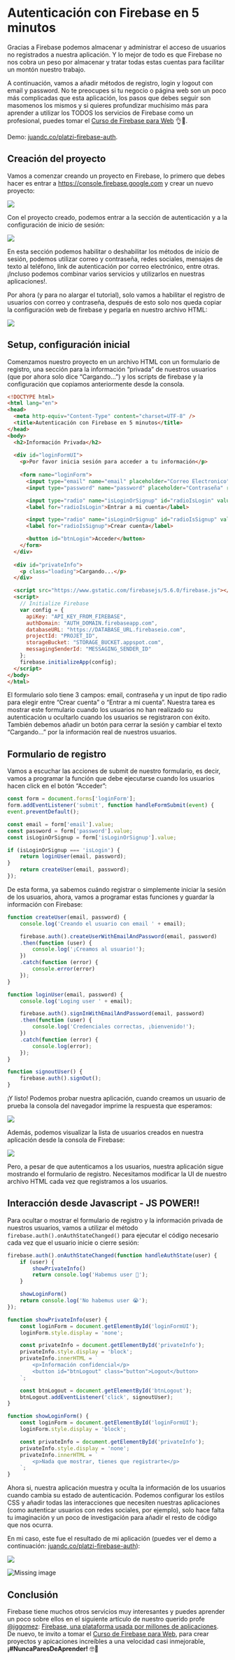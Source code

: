 # Autenticación con Firebase en 5 minutos
Gracias a Firebase podemos almacenar y administrar el acceso de usuarios no registrados a nuestra aplicación. Y lo mejor de todo es que Firebase no nos cobra un peso por almacenar y tratar todas estas cuentas para facilitar un montón nuestro trabajo.

A continuación, vamos a añadir métodos de registro, login y logout con email y password. No te preocupes si tu negocio o página web son un poco más complicadas que esta aplicación, los pasos que debes seguir son masomenos los mismos y si quieres profundizar muchísimo más para aprender a utilizar los TODOS los servicios de Firebase como un profesional, puedes tomar el [Curso de Firebase para Web](https://platzi.com/cursos/firebase-web/) :ok_hand::tada:.

Demo: [juandc.co/platzi-firebase-auth](http://juandc.co/platzi-firebase-simple-auth/).

## Creación del proyecto
Vamos a comenzar creando un proyecto en Firebase, lo primero que debes hacer es entrar a https://console.firebase.google.com y crear un nuevo proyecto:

![](https://raw.githubusercontent.com/juandc/platzi-firebase-simple-auth/master/.GITHUB/AHHHH-68ea9619-ce1f-4216-9fed-1a80a2ee2229.jpg)

Con el proyecto creado, podemos entrar a la sección de autenticación y a la configuración de inicio de sesión:

![](https://raw.githubusercontent.com/juandc/platzi-firebase-simple-auth/master/.GITHUB/AHHHH-4ef8e4e9-d6b5-4f85-9f4e-2c72f365794b.jpg)

En esta sección podemos habilitar o deshabilitar los métodos de inicio de sesión, podemos utilizar correo y contraseña, redes sociales, mensajes de texto al teléfono, link de autenticación por correo electrónico, entre otras. ¡Incluso podemos combinar varios servicios y utilizarlos en nuestras aplicaciones!.

Por ahora (y para no alargar el tutorial), solo vamos a habilitar el registro de usuarios con correo y contraseña, después de esto solo nos queda copiar la configuración web de firebase y pegarla en nuestro archivo HTML:

![](https://raw.githubusercontent.com/juandc/platzi-firebase-simple-auth/master/.GITHUB/AHHHH-a71b3fd7-715b-4ff9-8edc-30dcb36a9754.jpg)

## Setup, configuración inicial
Comenzamos nuestro proyecto en un archivo HTML con un formulario de registro, una sección para la información “privada” de nuestros usuarios (que por ahora solo dice “Cargando…”) y los scripts de firebase y la configuración que copiamos anteriormente desde la consola.

```html
<!DOCTYPE html>
<html lang="en">
<head>
  <meta http-equiv="Content-Type" content="charset=UTF-8" />
  <title>Autenticación con Firebase en 5 minutos</title>
</head>
<body>
  <h2>Información Privada</h2>
  
  <div id="loginFormUI">
    <p>Por favor inicia sesión para acceder a tu información</p>
  
    <form name="loginForm">
      <input type="email" name="email" placeholder="Correo Electronico" required />
      <input type="password" name="password" placeholder="Contraseña" required />

      <input type="radio" name="isLoginOrSignup" id="radioIsLogin" value="isLogin" checked />
      <label for="radioIsLogin">Entrar a mi cuenta</label>

      <input type="radio" name="isLoginOrSignup" id="radioIsSignup" value="isSignup" />
      <label for="radioIsSignup">Crear cuenta</label>

      <button id="btnLogin">Acceder</button>
    </form>
  </div>
  
  <div id="privateInfo">
    <p class="loading">Cargando...</p>
  </div>

  <script src="https://www.gstatic.com/firebasejs/5.6.0/firebase.js"></script>
  <script>
    // Initialize Firebase
    var config = {
      apiKey: "API_KEY_FROM_FIREBASE",
      authDomain: "AUTH_DOMAIN.firebaseapp.com",
      databaseURL: "https://DATABASE_URL.firebaseio.com",
      projectId: "PROJET_ID",
      storageBucket: "STORAGE_BUCKET.appspot.com",
      messagingSenderId: "MESSAGING_SENDER_ID"
    };
    firebase.initializeApp(config);
  </script>
</body>
</html>
```

El formulario solo tiene 3 campos: email, contraseña y un input de tipo radio para elegir entre “Crear cuenta” o “Entrar a mi cuenta”. Nuestra tarea es mostrar este formulario cuando los usuarios no han realizado su autenticación u ocultarlo cuando los usuarios se registraron con éxito. También debemos añadir un botón para cerrar la sesión y cambiar el texto “Cargando...” por la información real de nuestros usuarios.

## Formulario de registro
Vamos a escuchar las acciones de submit de nuestro formulario, es decir, vamos a programar la función que debe ejecutarse cuando los usuarios hacen click en el botón “Acceder”:

```js
const form = document.forms['loginForm'];
form.addEventListener('submit', function handleFormSubmit(event) {
event.preventDefault();

const email = form['email'].value;
const password = form['password'].value;
const isLoginOrSignup = form['isLoginOrSignup'].value;

if (isLoginOrSignup === 'isLogin') {
	return loginUser(email, password);
}
	return createUser(email, password);
});
```

De esta forma, ya sabemos cuándo registrar o simplemente iniciar la sesión de los usuarios, ahora, vamos a programar estas funciones y guardar la información con Firebase:

```js
function createUser(email, password) {
	console.log('Creando el usuario con email ' + email);

	firebase.auth().createUserWithEmailAndPassword(email, password)
	.then(function (user) {
		console.log('¡Creamos al usuario!');
	})
	.catch(function (error) {
		console.error(error)
	});
}

function loginUser(email, password) {
	console.log('Loging user ' + email);

	firebase.auth().signInWithEmailAndPassword(email, password)
	.then(function (user) {
		console.log('Credenciales correctas, ¡bienvenido!');
	})
	.catch(function (error) {
		console.log(error);
	});
}

function signoutUser() {
	firebase.auth().signOut();
}
```

¡Y listo! Podemos probar nuestra aplicación, cuando creamos un usuario de prueba la consola del navegador imprime la respuesta que esperamos:



![](https://raw.githubusercontent.com/juandc/platzi-firebase-simple-auth/master/.GITHUB/AHHHH-d1500475-aeac-4307-804f-406aec3f7dea.jpg)

Además, podemos visualizar la lista de usuarios creados en nuestra aplicación desde la consola de Firebase:



![](https://raw.githubusercontent.com/juandc/platzi-firebase-simple-auth/master/.GITHUB/AHHHH-f649a6fa-d3d2-4920-9f52-66b8086f2489.jpg)

Pero, a pesar de que autenticamos a los usuarios, nuestra aplicación sigue mostrando el formulario de registro. Necesitamos modificar la UI de nuestro archivo HTML cada vez que registramos a los usuarios.

## Interacción desde Javascript - JS POWER!! 
Para ocultar o mostrar el formulario de registro y la información privada de nuestros usuarios, vamos a utilizar el método `firebase.auth().onAuthStateChanged()` para ejecutar el código necesario cada vez que el usuario inicie o cierre sesión:

```js
firebase.auth().onAuthStateChanged(function handleAuthState(user) {
	if (user) {
		showPrivateInfo()
		return console.log('Habemus user 🎉');
	}

	showLoginForm()
	return console.log('No habemus user 😭');
});

function showPrivateInfo(user) {
	const loginForm = document.getElementById('loginFormUI');
	loginForm.style.display = 'none';

	const privateInfo = document.getElementById('privateInfo');
	privateInfo.style.display = 'block';
	privateInfo.innerHTML = `
		<p>Información confidencial</p>
		<button id="btnLogout" class="button">Logout</button>
	`;

	const btnLogout = document.getElementById('btnLogout');
	btnLogout.addEventListener('click', signoutUser);
}

function showLoginForm() {
	const loginForm = document.getElementById('loginFormUI');
	loginForm.style.display = 'block';

	const privateInfo = document.getElementById('privateInfo');
	privateInfo.style.display = 'none';
	privateInfo.innerHTML = `
		<p>Nada que mostrar, tienes que registrarte</p>
	`;
}
```

Ahora si, nuestra aplicación muestra y oculta la información de los usuarios cuando cambia su estado de autenticación. Podemos configurar los estilos CSS y añadir todas las interacciones que necesiten nuestras aplicaciones (como autenticar usuarios con redes sociales, por ejemplo), solo hace falta tu imaginación y un poco de investigación para añadir el resto de código que nos ocurra.

En mi caso, este fue el resultado de mi aplicación (puedes ver el demo a continuación: [juandc.co/platzi-firebase-auth](http://juandc.co/platzi-firebase-simple-auth/)):

![](https://github.com/juandc/platzi-firebase-simple-auth/blob/master/.GITHUB/AHHHH-85f4c3e2-71c7-4390-805e-32338ec9786d.jpg?raw=true)

![Missing image](https://github.com/juandc/platzi-firebase-simple-auth/blob/master/.GITHUB/Screenshot_20190204_153643.jpg)

## Conclusión
Firebase tiene muchos otros servicios muy interesantes y puedes aprender un poco sobre ellos en el siguiente artículo de nuestro querido profe [@jggomez](https://github.com/jggomez): [Firebase, una plataforma usada por millones de aplicaciones](https://platzi.com/blog/firebase-una-plataforma-usada-por-millones-de-aplicaciones/). De nuevo, te invito a tomar el [Curso de Firebase para Web](https://platzi.com/cursos/firebase-web/), para crear proyectos y apicaciones increíbles a una velocidad casi inmejorable, **¡#NuncaParesDeAprender!** :nerd_face::green_heart:
